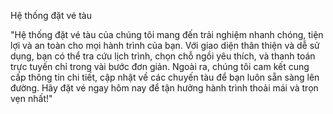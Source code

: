 Hệ thống đặt vé tàu

"Hệ thống đặt vé tàu của chúng tôi mang đến trải nghiệm nhanh chóng, tiện lợi và an toàn cho mọi hành trình của bạn. Với giao diện thân thiện và dễ sử dụng, bạn có thể tra cứu lịch trình, chọn chỗ ngồi yêu thích, và thanh toán trực tuyến chỉ trong vài bước đơn giản. Ngoài ra, chúng tôi cam kết cung cấp thông tin chi tiết, cập nhật về các chuyến tàu để bạn luôn sẵn sàng lên đường. Hãy đặt vé ngay hôm nay để tận hưởng hành trình thoải mái và trọn vẹn nhất!" 
